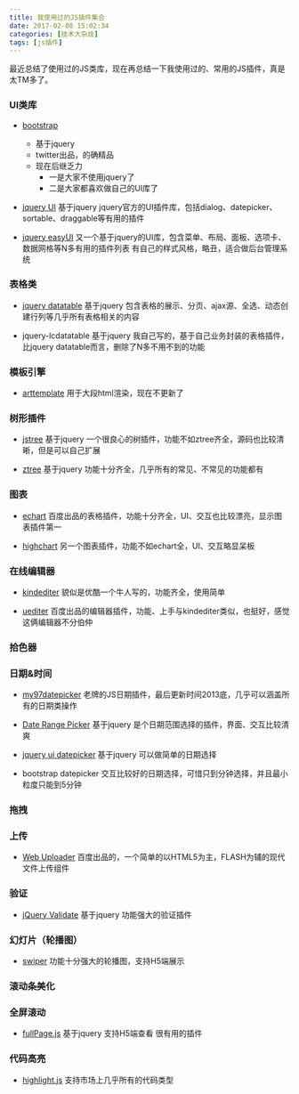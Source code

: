 ```yaml
---
title: 我使用过的JS插件集合
date: 2017-02-08 15:02:34
categories: [技术大杂烩]
tags: [js插件]
---
```


最近总结了使用过的JS类库，现在再总结一下我使用过的、常用的JS插件，真是太TM多了。

### UI类库
* [bootstrap](http://www.bootcss.com/)
	* 基于jquery
	* twitter出品，的确精品
	* 现在后继乏力
		* 一是大家不使用jquery了
		* 二是大家都喜欢做自己的UI库了

* [jquery UI](http://jqueryui.com/)
	基于jquery
	jquery官方的UI插件库，包括dialog、datepicker、sortable、draggable等有用的插件

* [jquery easyUI](http://www.jeasyui.net/)
	又一个基于jquery的UI库，包含菜单、布局、面板、选项卡、数据网格等N多有用的插件列表
	有自己的样式风格，略丑，适合做后台管理系统

### 表格类

<!-- more -->

* [jquery datatable](http://datatables.club/)
	基于jquery
	包含表格的展示、分页、ajax源、全选、动态创建行列等几乎所有表格相关的内容

* jquery-lcdatatable 
	基于jquery
	我自己写的，基于自己业务封装的表格插件，比jquery datatable而言，删除了N多不用不到的功能

### 模板引擎
* [arttemplate](https://github.com/aui/art-template)
	用于大段html渲染，现在不更新了

### 树形插件
* [jstree](https://www.jstree.com/)
	基于jquery
	一个很良心的树插件，功能不如ztree齐全，源码也比较清晰，但是可以自己扩展

* [ztree](http://www.treejs.cn/v3/main.php#_zTreeInfo)
	基于jquery
	功能十分齐全，几乎所有的常见、不常见的功能都有

### 图表
* [echart](http://echarts.baidu.com/)
	百度出品的表格插件，功能十分齐全，UI、交互也比较漂亮，显示图表插件第一

* [highchart](https://www.hcharts.cn/demo/highcharts)
	另一个图表插件，功能不如echart全，UI、交互略显呆板

### 在线编辑器
* [kindediter](http://kindeditor.net/demo.php)
	貌似是优酷一个牛人写的，功能齐全，使用简单

* [uediter](http://ueditor.baidu.com/website/)
	百度出品的编辑器插件，功能、上手与kindediter类似，也挺好，感觉这俩编辑器不分伯仲

### 拾色器

### 日期&时间
* [my97datepicker](http://www.my97.net/index.asp)
	老牌的JS日期插件，最后更新时间2013底，几乎可以涵盖所有的日期类操作

* [Date Range Picker](http://www.daterangepicker.com/)
	基于jquery
	是个日期范围选择的插件，界面、交互比较清爽

* [jquery ui datepicker](http://jqueryui.com/datepicker/)
	基于jquery
	可以做简单的日期选择

* bootstrap datepicker
	交互比较好的日期选择，可惜只到分钟选择，并且最小粒度只能到5分钟

### 拖拽

### 上传
* [Web Uploader](http://fex.baidu.com/webuploader/)
	百度出品的，一个简单的以HTML5为主，FLASH为辅的现代文件上传组件

### 验证
* [jQuery Validate](http://plugins.jquery.com/validate/)
	基于jquery
	功能强大的验证插件

### 幻灯片（轮播图）
* [swiper](http://www.swiper.com.cn/)
	功能十分强大的轮播图，支持H5端展示

### 滚动条美化

### 全屏滚动
* [fullPage.js](http://www.dowebok.com/77.html)
	基于jquery
	支持H5端查看
	很有用的插件

### 代码高亮
* [highlight.js](https://highlightjs.org/)
	支持市场上几乎所有的代码类型






